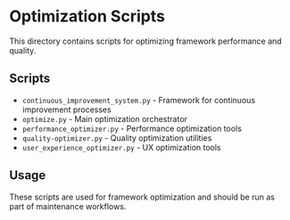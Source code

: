 # Optimization Scripts

This directory contains scripts for optimizing framework performance and quality.

## Scripts

- `continuous_improvement_system.py` - Framework for continuous improvement processes
- `optimize.py` - Main optimization orchestrator
- `performance_optimizer.py` - Performance optimization tools
- `quality-optimizer.py` - Quality optimization utilities
- `user_experience_optimizer.py` - UX optimization tools

## Usage

These scripts are used for framework optimization and should be run as part of maintenance workflows.